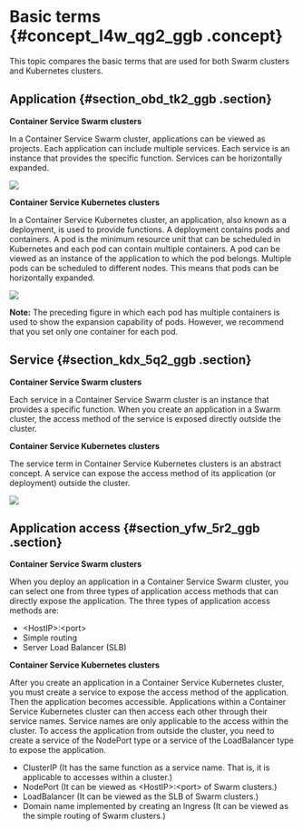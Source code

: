 # Basic terms {#concept_l4w_qg2_ggb .concept}

This topic compares the basic terms that are used for both Swarm clusters and Kubernetes clusters.

## Application {#section_obd_tk2_ggb .section}

**Container Service Swarm clusters**

In a Container Service Swarm cluster, applications can be viewed as projects. Each application can include multiple services. Each service is an instance that provides the specific function. Services can be horizontally expanded.

![](http://static-aliyun-doc.oss-cn-hangzhou.aliyuncs.com/assets/img/83094/154829457535233_en-US.png)

**Container Service Kubernetes clusters**

In a Container Service Kubernetes cluster, an application, also known as a deployment, is used to provide functions. A deployment contains pods and containers. A pod is the minimum resource unit that can be scheduled in Kubernetes and each pod can contain multiple containers. A pod can be viewed as an instance of the application to which the pod belongs. Multiple pods can be scheduled to different nodes. This means that pods can be horizontally expanded.

![](http://static-aliyun-doc.oss-cn-hangzhou.aliyuncs.com/assets/img/83094/154829457535234_en-US.png)

**Note:** The preceding figure in which each pod has multiple containers is used to show the expansion capability of pods. However, we recommend that you set only one container for each pod.

## Service {#section_kdx_5q2_ggb .section}

**Container Service Swarm clusters**

Each service in a Container Service Swarm cluster is an instance that provides a specific function. When you create an application in a Swarm cluster, the access method of the service is exposed directly outside the cluster.

**Container Service Kubernetes clusters**

The service term in Container Service Kubernetes clusters is an abstract concept. A service can expose the access method of its application \(or deployment\) outside the cluster.

![](http://static-aliyun-doc.oss-cn-hangzhou.aliyuncs.com/assets/img/83094/154829457535237_en-US.png)

## Application access {#section_yfw_5r2_ggb .section}

**Container Service Swarm clusters**

When you deploy an application in a Container Service Swarm cluster, you can select one from three types of application access methods that can directly expose the application. The three types of application access methods are:

-   <HostIP\>:<port\>
-   Simple routing
-   Server Load Balancer \(SLB\)

**Container Service Kubernetes clusters**

After you create an application in a Container Service Kubernetes cluster, you must create a service to expose the access method of the application. Then the application becomes accessible. Applications within a Container Service Kubernetes cluster can then access each other through their service names. Service names are only applicable to the access within the cluster. To access the application from outside the cluster, you need to create a service of the NodePort type or a service of the LoadBalancer type to expose the application.

-   ClusterIP \(It has the same function as a service name. That is, it is applicable to accesses within a cluster.\)
-   NodePort \(It can be viewed as <HostIP\>:<port\> of Swarm clusters.\)
-   LoadBalancer \(It can be viewed as the SLB of Swarm clusters.\)
-   Domain name implemented by creating an Ingress \(It can be viewed as the simple routing of Swarm clusters.\)

